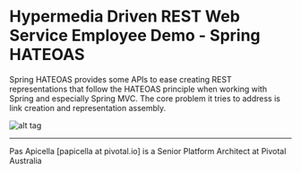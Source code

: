 <h1>Hypermedia Driven REST Web Service Employee Demo - Spring HATEOAS </h1>

Spring HATEOAS provides some APIs to ease creating REST representations that follow the HATEOAS principle when 
working with Spring and especially Spring MVC. The core problem it tries to address is link creation and 
representation assembly.

![alt tag](https://dl.dropboxusercontent.com/u/15829935/platform-demos/images/hateoas-img1.png)

<hr />
Pas Apicella [papicella at pivotal.io] is a Senior Platform Architect at Pivotal Australia 